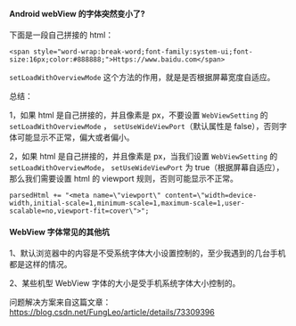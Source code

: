 #### Android webView 的字体突然变小了?

下面是一段自己拼接的 html：

```
<span style="word-wrap:break-word;font-family:system-ui;font-size:16px;color:#888888;">Https://www.baidu.com</span>
```

`setLoadWithOverviewMode` 这个方法的作用，就是是否根据屏幕宽度自适应。

总结：

1，如果 html 是自己拼接的，并且像素是 px，不要设置 `WebViewSetting` 的 `setLoadWithOverviewMode` ，
`setUseWideViewPort`（默认属性是 false），否则字体可能显示不正常，偏大或者偏小。

2，如果 html 是自己拼接的，并且像素是 px，当我们设置 `WebViewSetting` 的 `setLoadWithOverviewMode`，
`setUseWideViewPort` 为 true（根据屏幕自适应），那么我们需要设置 html 的 viewport 规则，否则可能显示不正常。

```
parsedHtml += "<meta name=\"viewport\" content=\"width=device-width,initial-scale=1,minimum-scale=1,maximum-scale=1,user-scalable=no,viewport-fit=cover\">";
```

#### WebView 字体常见的其他坑

1、默认浏览器中的内容是不受系统字体大小设置控制的，至少我遇到的几台手机都是这样的情况。

2、某些机型 WebView 字体的大小是受手机系统字体大小控制的。

问题解决方案来自这篇文章：
https://blog.csdn.net/FungLeo/article/details/73309396




